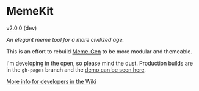 # MemeKit

v2.0.0 (dev)

*An elegant meme tool for a more civilized age.*

This is an effort to rebuild [Meme-Gen](https://github.com/vancetran/meme-gen) to be more modular and themeable.

I'm developing in the open, so please mind the dust. Production builds are in the `gh-pages` branch and the [demo can be seen here](http://vancetran.github.io/memekit).

[More info for developers in the Wiki](https://github.com/vancetran/memekit/wiki)
